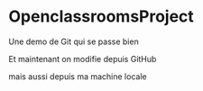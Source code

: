 # OpenclassroomsProject
Une demo de Git qui se passe bien

Et maintenant on modifie depuis GitHub

mais aussi depuis ma machine locale
